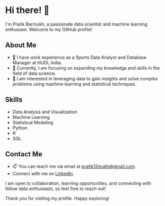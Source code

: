 # Hi there! 👋

I'm Pratik Barmukh, a passionate data scientist and machine learning enthusiast. Welcome to my GitHub profile!

## About Me

- 💼 I have work experience as a Sports Data Analyst and Database Manager at HUDL India.
- 🌱 Currently, I am focusing on expanding my knowledge and skills in the field of data science.
- 🔭 I am interested in leveraging data to gain insights and solve complex problems using machine learning and statistical techniques.

## Skills

- Data Analysis and Visualization
- Machine Learning
- Statistical Modeling
- Python
- R
- SQL

## Contact Me

- 📫 You can reach me via email at pratik12mukh@gmail.com.
- Connect with me on [LinkedIn](https://www.linkedin.com/in/pratik-barmukh-48501b148/).

I am open to collaboration, learning opportunities, and connecting with fellow data enthusiasts, so feel free to reach out!

Thank you for visiting my profile. Happy exploring!

